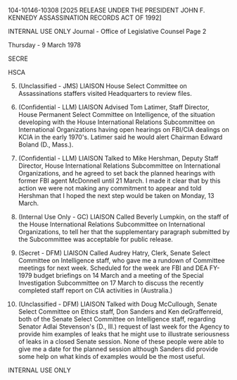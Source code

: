 104-10146-10308 [2025 RELEASE UNDER THE PRESIDENT JOHN F. KENNEDY ASSASSINATION RECORDS ACT OF 1992]

INTERNAL USE ONLY
Journal - Office of Legislative Counsel Page 2

Thursday - 9 March 1978

SECRE

HSCA

5. (Unclassified - JMS) LIAISON House Select Committee on Assassinations staffers visited Headquarters to review files.

6. (Confidential - LLM) LIAISON Advised Tom Latimer, Staff Director, House Permanent Select Committee on Intelligence, of the situation developing with the House International Relations Subcommittee on International Organizations having open hearings on FBI/CIA dealings on KCIA in the early 1970's. Latimer said he would alert Chairman Edward Boland (D., Mass.).

7. (Confidential - LLM) LIAISON Talked to Mike Hershman, Deputy Staff Director, House International Relations Subcommittee on International Organizations, and he agreed to set back the planned hearings with former FBI agent McDonnell until 21 March. I made it clear that by this action we were not making any commitment to appear and told Hershman that I hoped the next step would be taken on Monday, 13 March.

8. (Internal Use Only - GC) LIAISON Called Beverly Lumpkin, on the staff of the House International Relations Subcommittee on International Organizations, to tell her that the supplementary paragraph submitted by the Subcommittee was acceptable for public release.

9. (Secret - DFM) LIAISON Called Audrey Hatry, Clerk, Senate Select Committee on Intelligence staff, who gave me a rundown of Committee meetings for next week. Scheduled for the week are FBI and DEA FY-1979 budget briefings on 14 March and a meeting of the Special Investigation Subcommittee on 17 March to discuss the recently completed staff report on CIA activities in (Australia.)

10. (Unclassified - DFM) LIAISON Talked with Doug McCullough, Senate Select Committee on Ethics staff, Don Sanders and Ken deGraffenreid, both of the Senate Select Committee on Intelligence staff, regarding Senator Adlai Stevenson's (D., Ill.) request of last week for the Agency to provide him examples of leaks that he might use to illustrate seriousness of leaks in a closed Senate session. None of these people were able to give me a date for the planned session although Sanders did provide some help on what kinds of examples would be the most useful.

INTERNAL USE ONLY
